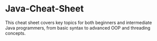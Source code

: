 # Java-Cheat-Sheet
This cheat sheet covers key topics for both beginners and intermediate Java programmers, from basic syntax to advanced OOP and threading concepts.
